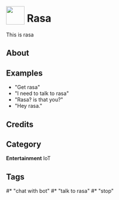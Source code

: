 # <img src="https://raw.githack.com/FortAwesome/Font-Awesome/master/svgs/solid/robot.svg" card_color="#22A7F0" width="50" height="50" style="vertical-align:bottom"/> Rasa
This is rasa

## About


## Examples
* "Get rasa"
* "I need to talk to rasa"
* "Rasa? is that you?"
* "Hey rasa."

## Credits


## Category
**Entertainment**
IoT

## Tags
#* "chat with bot"
#* "talk to rasa"
#* "stop"


